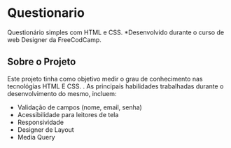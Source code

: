 # Questionario
 Questionário simples com HTML e CSS.
 *Desenvolvido durante o curso de web Designer da FreeCodCamp.

## Sobre o Projeto
Este projeto tinha como objetivo medir o grau de conhecimento nas tecnológias HTML E CSS.
. As principais habilidades trabalhadas durante o desenvolvimento do mesmo, incluem:

* Validação de campos (nome, email, senha)
* Acessibilidade para leitores de tela
* Responsividade
* Designer de Layout
* Media Query

